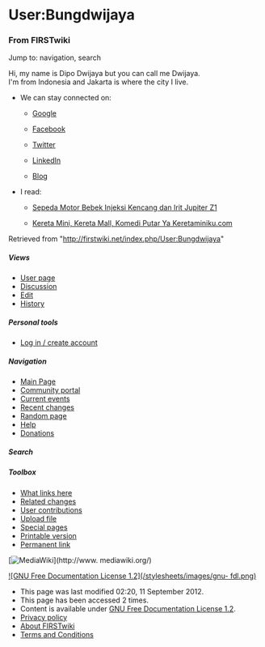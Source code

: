 

# User:Bungdwijaya

### From FIRSTwiki

Jump to: navigation, search

Hi, my name is Dipo Dwijaya but you can call me Dwijaya.  
I'm from Indonesia and Jakarta is where the city I live.  

  * We can stay connected on:  

    * [Google](https://plus.google.com/105994796246310376478 "https://plus.google.com/105994796246310376478" )  

    * [Facebook](http://www.facebook.com/Dwijayas "http://www.facebook.com/Dwijayas" )  

    * [Twitter](http://twitter.com/dwijayas "http://twitter.com/dwijayas" )  

    * [LinkedIn](http://id.linkedin.com/in/dwijayas "http://id.linkedin.com/in/dwijayas" )  

    * [Blog](http://mainblogdj.blogspot.com/2012/09/sitemap.html "http://mainblogdj.blogspot.com/2012/09/sitemap.html" )  

  * I read:  

    * [Sepeda Motor Bebek Injeksi Kencang dan Irit Jupiter Z1](http://infoprodukjasa.blogspot.com/2012/09/sepedamotorbebekinjeksijupiterz1.html "http://infoprodukjasa.blogspot.com/2012/09/sepedamotorbebekinjeksijupiterz1.html" )  

    * [Kereta Mini, Kereta Mall, Komedi Putar Ya Keretaminiku.com](http://infoprodukjasa.blogspot.com/2012/09/keretaminikeretamallkomediputarkeretami.html "http://infoprodukjasa.blogspot.com/2012/09/keretaminikeretamallkomediputarkeretami.html" )

Retrieved from "<http://firstwiki.net/index.php/User:Bungdwijaya>"

##### Views

  * [User page](/index.php/User:Bungdwijaya)
  * [Discussion](/index.php?title=User_talk:Bungdwijaya&action=edit)
  * [Edit](/index.php?title=User:Bungdwijaya&action=edit)
  * [History](/index.php?title=User:Bungdwijaya&action=history)

##### Personal tools

  * [Log in / create account](/index.php?title=Special:Userlogin&returnto=User:Bungdwijaya)

[](/index.php/Main_Page "Main Page" )

##### Navigation

  * [Main Page](/index.php/Main_Page)
  * [Community portal](/index.php/FIRSTwiki:Community_portal)
  * [Current events](/index.php/Current_events)
  * [Recent changes](/index.php/Special:Recentchanges)
  * [Random page](/index.php/Special:Random)
  * [Help](/index.php/FIRSTwiki:Help)
  * [Donations](/index.php/FIRSTwiki:Site_support)

##### Search



##### Toolbox

  * [What links here](/index.php/Special:Whatlinkshere/User:Bungdwijaya)
  * [Related changes](/index.php/Special:Recentchangeslinked/User:Bungdwijaya)
  * [User contributions](/index.php/Special:Contributions/Bungdwijaya)
  * [Upload file](/index.php/Special:Upload)
  * [Special pages](/index.php/Special:Specialpages)
  * [Printable version](/index.php?title=User:Bungdwijaya&printable=yes)
  * [Permanent link](/index.php?title=User:Bungdwijaya&oldid=661850)

[![MediaWiki](/skins/common/images/poweredby_mediawiki_88x31.png)](http://www.
mediawiki.org/)

[![GNU Free Documentation License 1.2](/stylesheets/images/gnu-
fdl.png)](http://www.gnu.org/copyleft/fdl.html)

  * This page was last modified 02:20, 11 September 2012.
  * This page has been accessed 2 times.
  * Content is available under [GNU Free Documentation License 1.2](http://www.gnu.org/copyleft/fdl.html "http://www.gnu.org/copyleft/fdl.html" ).
  * [Privacy policy](/index.php/FIRSTwiki:Privacy_policy "FIRSTwiki:Privacy policy" )
  * [About FIRSTwiki](/index.php/FIRSTwiki:About "FIRSTwiki:About" )
  * [Terms and Conditions](/index.php/FIRSTwiki:Terms_and_conditions "FIRSTwiki:Terms and conditions" )

